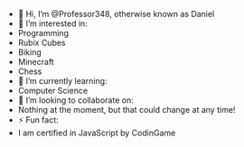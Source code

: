 - 👋 Hi, I’m @Professor348, otherwise known as Daniel
- 👀 I’m interested in:
-   Programming
-   Rubix Cubes
-   Biking
-   Minecraft
-   Chess
- 🌱 I’m currently learning:
-   Computer Science
- 💞️ I’m looking to collaborate on:
-   Nothing at the moment, but that could change at any time!
- ⚡ Fun fact:
-   I am certified in JavaScript by CodinGame

<!---
Professor348/Professor348 is a ✨ special ✨ repository because its `README.md` (this file) appears on your GitHub profile.
You can click the Preview link to take a look at your changes.
--->
